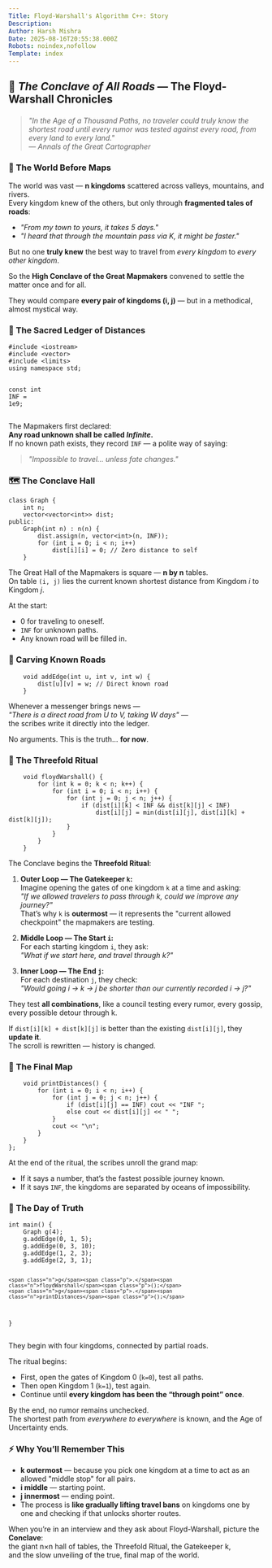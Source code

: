 ```yaml
---
Title: Floyd-Warshall's Algorithm C++: Story
Description: 
Author: Harsh Mishra
Date: 2025-08-16T20:55:38.000Z
Robots: noindex,nofollow
Template: index
---
```

<h2>
  
  
  🌌 <em>The Conclave of All Roads</em> — The Floyd-Warshall Chronicles
</h2>

<blockquote>
<p><em>"In the Age of a Thousand Paths, no traveler could truly know the shortest road until every rumor was tested against every road, from every land to every land."</em><br>
— <em>Annals of the Great Cartographer</em></p>
</blockquote>




<h3>
  
  
  🏰 The World Before Maps
</h3>

<p>The world was vast — <strong>n kingdoms</strong> scattered across valleys, mountains, and rivers.<br>
Every kingdom knew of the others, but only through <strong>fragmented tales of roads</strong>:</p>

<ul>
<li><em>"From my town to yours, it takes 5 days."</em></li>
<li><em>"I heard that through the mountain pass via K, it might be faster."</em></li>
</ul>

<p>But no one <strong>truly knew</strong> the best way to travel from <em>every kingdom</em> to <em>every other kingdom</em>.</p>

<p>So the <strong>High Conclave of the Great Mapmakers</strong> convened to settle the matter once and for all.</p>

<p>They would compare <strong>every pair of kingdoms (i, j)</strong> — but in a methodical, almost mystical way.</p>




<h3>
  
  
  📜 The Sacred Ledger of Distances
</h3>



<div class="highlight js-code-highlight">
<pre class="highlight cpp"><code><span class="cp">#include</span> <span class="cpf">&lt;iostream&gt;</span><span class="cp">
#include</span> <span class="cpf">&lt;vector&gt;</span><span class="cp">
#include</span> <span class="cpf">&lt;limits&gt;</span><span class="cp">
</span><span class="k">using</span> <span class="k">namespace</span> <span class="n">std</span><span class="p">;</span>

<span class="k">const</span> <span class="kt">int</span> <span class="n">INF</span> <span class="o">=</span> <span class="mf">1e9</span><span class="p">;</span>
</code></pre>

</div>



<p>The Mapmakers first declared:<br>
<strong>Any road unknown shall be called <em>Infinite</em>.</strong><br>
If no known path exists, they record <code>INF</code> — a polite way of saying:</p>

<blockquote>
<p><em>"Impossible to travel… unless fate changes."</em></p>
</blockquote>




<h3>
  
  
  🗺️ The Conclave Hall
</h3>



<div class="highlight js-code-highlight">
<pre class="highlight cpp"><code><span class="k">class</span> <span class="nc">Graph</span> <span class="p">{</span>
    <span class="kt">int</span> <span class="n">n</span><span class="p">;</span>
    <span class="n">vector</span><span class="o">&lt;</span><span class="n">vector</span><span class="o">&lt;</span><span class="kt">int</span><span class="o">&gt;&gt;</span> <span class="n">dist</span><span class="p">;</span>
<span class="nl">public:</span>
    <span class="n">Graph</span><span class="p">(</span><span class="kt">int</span> <span class="n">n</span><span class="p">)</span> <span class="o">:</span> <span class="n">n</span><span class="p">(</span><span class="n">n</span><span class="p">)</span> <span class="p">{</span>
        <span class="n">dist</span><span class="p">.</span><span class="n">assign</span><span class="p">(</span><span class="n">n</span><span class="p">,</span> <span class="n">vector</span><span class="o">&lt;</span><span class="kt">int</span><span class="o">&gt;</span><span class="p">(</span><span class="n">n</span><span class="p">,</span> <span class="n">INF</span><span class="p">));</span>
        <span class="k">for</span> <span class="p">(</span><span class="kt">int</span> <span class="n">i</span> <span class="o">=</span> <span class="mi">0</span><span class="p">;</span> <span class="n">i</span> <span class="o">&lt;</span> <span class="n">n</span><span class="p">;</span> <span class="n">i</span><span class="o">++</span><span class="p">)</span>
            <span class="n">dist</span><span class="p">[</span><span class="n">i</span><span class="p">][</span><span class="n">i</span><span class="p">]</span> <span class="o">=</span> <span class="mi">0</span><span class="p">;</span> <span class="c1">// Zero distance to self</span>
    <span class="p">}</span>
</code></pre>

</div>



<p>The Great Hall of the Mapmakers is square — <strong>n by n</strong> tables.<br>
On table <code>(i, j)</code> lies the current known shortest distance from Kingdom <em>i</em> to Kingdom <em>j</em>.</p>

<p>At the start:</p>

<ul>
<li>0 for traveling to oneself.</li>
<li>
<code>INF</code> for unknown paths.</li>
<li>Any known road will be filled in.</li>
</ul>




<h3>
  
  
  🚪 Carving Known Roads
</h3>



<div class="highlight js-code-highlight">
<pre class="highlight cpp"><code>    <span class="kt">void</span> <span class="nf">addEdge</span><span class="p">(</span><span class="kt">int</span> <span class="n">u</span><span class="p">,</span> <span class="kt">int</span> <span class="n">v</span><span class="p">,</span> <span class="kt">int</span> <span class="n">w</span><span class="p">)</span> <span class="p">{</span>
        <span class="n">dist</span><span class="p">[</span><span class="n">u</span><span class="p">][</span><span class="n">v</span><span class="p">]</span> <span class="o">=</span> <span class="n">w</span><span class="p">;</span> <span class="c1">// Direct known road</span>
    <span class="p">}</span>
</code></pre>

</div>



<p>Whenever a messenger brings news —<br>
<em>"There is a direct road from U to V, taking W days"</em> —<br>
the scribes write it directly into the ledger.</p>

<p>No arguments. This is the truth… <strong>for now</strong>.</p>




<h3>
  
  
  🔮 The Threefold Ritual
</h3>



<div class="highlight js-code-highlight">
<pre class="highlight cpp"><code>    <span class="kt">void</span> <span class="nf">floydWarshall</span><span class="p">()</span> <span class="p">{</span>
        <span class="k">for</span> <span class="p">(</span><span class="kt">int</span> <span class="n">k</span> <span class="o">=</span> <span class="mi">0</span><span class="p">;</span> <span class="n">k</span> <span class="o">&lt;</span> <span class="n">n</span><span class="p">;</span> <span class="n">k</span><span class="o">++</span><span class="p">)</span> <span class="p">{</span>
            <span class="k">for</span> <span class="p">(</span><span class="kt">int</span> <span class="n">i</span> <span class="o">=</span> <span class="mi">0</span><span class="p">;</span> <span class="n">i</span> <span class="o">&lt;</span> <span class="n">n</span><span class="p">;</span> <span class="n">i</span><span class="o">++</span><span class="p">)</span> <span class="p">{</span>
                <span class="k">for</span> <span class="p">(</span><span class="kt">int</span> <span class="n">j</span> <span class="o">=</span> <span class="mi">0</span><span class="p">;</span> <span class="n">j</span> <span class="o">&lt;</span> <span class="n">n</span><span class="p">;</span> <span class="n">j</span><span class="o">++</span><span class="p">)</span> <span class="p">{</span>
                    <span class="k">if</span> <span class="p">(</span><span class="n">dist</span><span class="p">[</span><span class="n">i</span><span class="p">][</span><span class="n">k</span><span class="p">]</span> <span class="o">&lt;</span> <span class="n">INF</span> <span class="o">&amp;&amp;</span> <span class="n">dist</span><span class="p">[</span><span class="n">k</span><span class="p">][</span><span class="n">j</span><span class="p">]</span> <span class="o">&lt;</span> <span class="n">INF</span><span class="p">)</span>
                        <span class="n">dist</span><span class="p">[</span><span class="n">i</span><span class="p">][</span><span class="n">j</span><span class="p">]</span> <span class="o">=</span> <span class="n">min</span><span class="p">(</span><span class="n">dist</span><span class="p">[</span><span class="n">i</span><span class="p">][</span><span class="n">j</span><span class="p">],</span> <span class="n">dist</span><span class="p">[</span><span class="n">i</span><span class="p">][</span><span class="n">k</span><span class="p">]</span> <span class="o">+</span> <span class="n">dist</span><span class="p">[</span><span class="n">k</span><span class="p">][</span><span class="n">j</span><span class="p">]);</span>
                <span class="p">}</span>
            <span class="p">}</span>
        <span class="p">}</span>
    <span class="p">}</span>
</code></pre>

</div>



<p>The Conclave begins the <strong>Threefold Ritual</strong>:</p>

<ol>
<li><p><strong>Outer Loop — The Gatekeeper <code>k</code>:</strong><br>
Imagine opening the gates of one kingdom <code>k</code> at a time and asking:<br>
<em>"If we allowed travelers to pass through k, could we improve any journey?"</em><br>
That’s why <code>k</code> is <strong>outermost</strong> — it represents the "current allowed checkpoint" the mapmakers are testing.</p></li>
<li><p><strong>Middle Loop — The Start <code>i</code>:</strong><br>
For each starting kingdom <code>i</code>, they ask:<br>
<em>"What if we start here, and travel through k?"</em></p></li>
<li><p><strong>Inner Loop — The End <code>j</code>:</strong><br>
For each destination <code>j</code>, they check:<br>
<em>"Would going i → k → j be shorter than our currently recorded i → j?"</em></p></li>
</ol>

<p>They test <strong>all combinations</strong>, like a council testing every rumor, every gossip, every possible detour through k.</p>

<p>If <code>dist[i][k] + dist[k][j]</code> is better than the existing <code>dist[i][j]</code>, they <strong>update it</strong>.<br>
The scroll is rewritten — history is changed.</p>




<h3>
  
  
  📖 The Final Map
</h3>



<div class="highlight js-code-highlight">
<pre class="highlight cpp"><code>    <span class="kt">void</span> <span class="nf">printDistances</span><span class="p">()</span> <span class="p">{</span>
        <span class="k">for</span> <span class="p">(</span><span class="kt">int</span> <span class="n">i</span> <span class="o">=</span> <span class="mi">0</span><span class="p">;</span> <span class="n">i</span> <span class="o">&lt;</span> <span class="n">n</span><span class="p">;</span> <span class="n">i</span><span class="o">++</span><span class="p">)</span> <span class="p">{</span>
            <span class="k">for</span> <span class="p">(</span><span class="kt">int</span> <span class="n">j</span> <span class="o">=</span> <span class="mi">0</span><span class="p">;</span> <span class="n">j</span> <span class="o">&lt;</span> <span class="n">n</span><span class="p">;</span> <span class="n">j</span><span class="o">++</span><span class="p">)</span> <span class="p">{</span>
                <span class="k">if</span> <span class="p">(</span><span class="n">dist</span><span class="p">[</span><span class="n">i</span><span class="p">][</span><span class="n">j</span><span class="p">]</span> <span class="o">==</span> <span class="n">INF</span><span class="p">)</span> <span class="n">cout</span> <span class="o">&lt;&lt;</span> <span class="s">"INF "</span><span class="p">;</span>
                <span class="k">else</span> <span class="n">cout</span> <span class="o">&lt;&lt;</span> <span class="n">dist</span><span class="p">[</span><span class="n">i</span><span class="p">][</span><span class="n">j</span><span class="p">]</span> <span class="o">&lt;&lt;</span> <span class="s">" "</span><span class="p">;</span>
            <span class="p">}</span>
            <span class="n">cout</span> <span class="o">&lt;&lt;</span> <span class="s">"</span><span class="se">\n</span><span class="s">"</span><span class="p">;</span>
        <span class="p">}</span>
    <span class="p">}</span>
<span class="p">};</span>
</code></pre>

</div>



<p>At the end of the ritual, the scribes unroll the grand map:</p>

<ul>
<li>If it says a number, that’s the fastest possible journey known.</li>
<li>If it says <code>INF</code>, the kingdoms are separated by oceans of impossibility.</li>
</ul>




<h3>
  
  
  🧪 The Day of Truth
</h3>



<div class="highlight js-code-highlight">
<pre class="highlight cpp"><code><span class="kt">int</span> <span class="nf">main</span><span class="p">()</span> <span class="p">{</span>
    <span class="n">Graph</span> <span class="n">g</span><span class="p">(</span><span class="mi">4</span><span class="p">);</span>
    <span class="n">g</span><span class="p">.</span><span class="n">addEdge</span><span class="p">(</span><span class="mi">0</span><span class="p">,</span> <span class="mi">1</span><span class="p">,</span> <span class="mi">5</span><span class="p">);</span>
    <span class="n">g</span><span class="p">.</span><span class="n">addEdge</span><span class="p">(</span><span class="mi">0</span><span class="p">,</span> <span class="mi">3</span><span class="p">,</span> <span class="mi">10</span><span class="p">);</span>
    <span class="n">g</span><span class="p">.</span><span class="n">addEdge</span><span class="p">(</span><span class="mi">1</span><span class="p">,</span> <span class="mi">2</span><span class="p">,</span> <span class="mi">3</span><span class="p">);</span>
    <span class="n">g</span><span class="p">.</span><span class="n">addEdge</span><span class="p">(</span><span class="mi">2</span><span class="p">,</span> <span class="mi">3</span><span class="p">,</span> <span class="mi">1</span><span class="p">);</span>

    <span class="n">g</span><span class="p">.</span><span class="n">floydWarshall</span><span class="p">();</span>
    <span class="n">g</span><span class="p">.</span><span class="n">printDistances</span><span class="p">();</span>
<span class="p">}</span>
</code></pre>

</div>



<p>They begin with four kingdoms, connected by partial roads.</p>

<p>The ritual begins:</p>

<ul>
<li>First, open the gates of Kingdom 0 (<code>k=0</code>), test all paths.</li>
<li>Then open Kingdom 1 (<code>k=1</code>), test again.</li>
<li>Continue until <strong>every kingdom has been the “through point” once</strong>.</li>
</ul>

<p>By the end, no rumor remains unchecked.<br>
The shortest path from <em>everywhere to everywhere</em> is known, and the Age of Uncertainty ends.</p>




<h3>
  
  
  ⚡ Why You’ll Remember This
</h3>

<ul>
<li>
<strong>k outermost</strong> — because you pick one kingdom at a time to act as an allowed "middle stop" for all pairs.</li>
<li>
<strong>i middle</strong> — starting point.</li>
<li>
<strong>j innermost</strong> — ending point.</li>
<li>The process is <strong>like gradually lifting travel bans</strong> on kingdoms one by one and checking if that unlocks shorter routes.</li>
</ul>

<p>When you’re in an interview and they ask about Floyd-Warshall, picture the <strong>Conclave</strong>:<br>
the giant n×n hall of tables, the Threefold Ritual, the Gatekeeper k,<br>
and the slow unveiling of the true, final map of the world.</p>

